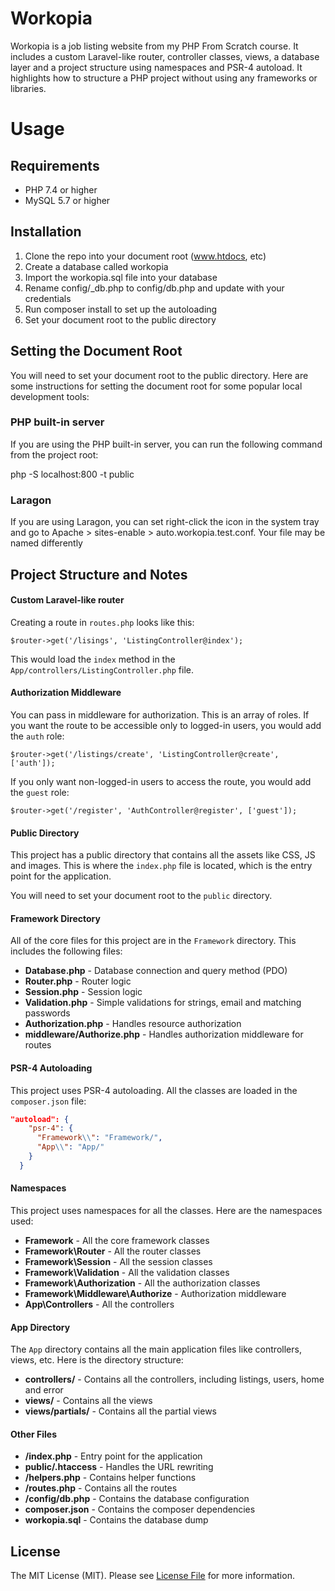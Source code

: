 # Workopia

Workopia is a job listing website from my PHP From Scratch course. It includes a custom Laravel-like router, controller
classes, views, a database layer and a project structure using namespaces and PSR-4 autoload. It highlights how to
structure a PHP project without using any frameworks or libraries.

# Usage

## Requirements
  - PHP 7.4 or higher
  - MySQL 5.7 or higher

## Installation
  1. Clone the repo into your document root (www.htdocs, etc)
  2. Create a database called workopia
  3. Import the workopia.sql file into your database
  4. Rename config/_db.php to config/db.php and update with your credentials
  5. Run composer install to set up the autoloading
  6. Set your document root to the public directory 

## Setting the Document Root
You will need to set your document root to the public directory. Here are some instructions for setting the document root
for some popular local development tools:

### PHP built-in server
If you are using the PHP built-in server, you can run the following command from the project root:

php -S localhost:800 -t public

### Laragon
If you are using Laragon, you can set right-click the icon in the system tray and go to Apache > sites-enable > 
auto.workopia.test.conf. Your file may be named differently

## Project Structure and Notes

#### Custom Laravel-like router

Creating a route in `routes.php` looks like this:

`$router->get('/lisings', 'ListingController@index');`

This would load the `index` method in the `App/controllers/ListingController.php` file.

#### Authorization Middleware

You can pass in middleware for authorization. This is an array of roles. If you want the route to be accessible only
to logged-in users, you would add the `auth` role:

`$router->get('/listings/create', 'ListingController@create', ['auth']);`

If you only want non-logged-in users to access the route, you would add the `guest` role:

`$router->get('/register', 'AuthController@register', ['guest']);`

#### Public Directory

This project has a public directory that contains all the assets like CSS, JS and images. This is where the `index.php`
file is located, which is the entry point for the application.

You will need to set your document root to the `public` directory.

#### Framework Directory

All of the core files for this project are in the `Framework` directory. This includes the following files:

- **Database.php** - Database connection and query method (PDO)
- **Router.php** - Router logic
- **Session.php** - Session logic
- **Validation.php** - Simple validations for strings, email and matching passwords
- **Authorization.php** - Handles resource authorization
- **middleware/Authorize.php** - Handles authorization middleware for routes

#### PSR-4 Autoloading

This project uses PSR-4 autoloading. All the classes are loaded in the `composer.json` file:

```json
"autoload": {
    "psr-4": {
      "Framework\\": "Framework/",
      "App\\": "App/"
    }
  }
```

#### Namespaces

This project uses namespaces for all the classes. Here are the namespaces used:

- **Framework** - All the core framework classes
- **Framework\Router** - All the router classes
- **Framework\Session** - All the session classes
- **Framework\Validation** - All the validation classes
- **Framework\Authorization** - All the authorization classes
- **Framework\Middleware\Authorize** - Authorization middleware
- **App\Controllers** - All the controllers

#### App Directory

The `App` directory contains all the main application files like controllers, views, etc. Here is the directory structure:

- **controllers/** - Contains all the controllers, including listings, users, home and error
- **views/** - Contains all the views
- **views/partials/** - Contains all the partial views

#### Other Files

- **/index.php** - Entry point for the application
- **public/.htaccess** - Handles the URL rewriting
- **/helpers.php** - Contains helper functions
- **/routes.php** - Contains all the routes
- **/config/db.php** - Contains the database configuration
- **composer.json** - Contains the composer dependencies
- **workopia.sql** - Contains the database dump

## License

The MIT License (MIT). Please see [License File](LICENSE.md) for more information.